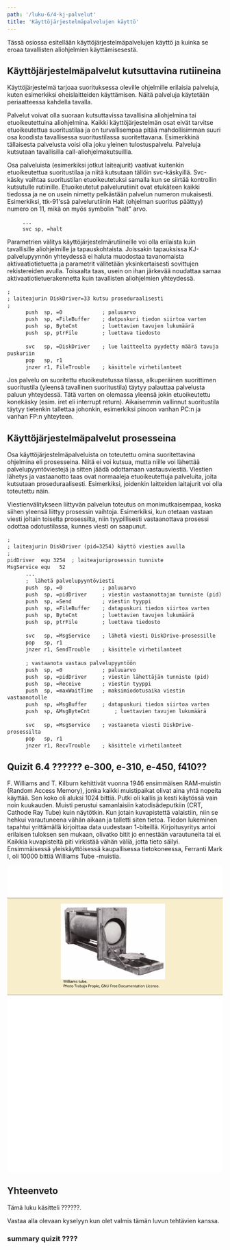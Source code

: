 ```yaml
---
path: '/luku-6/4-kj-palvelut'
title: 'Käyttöjärjestelmäpalvelujen käyttö'
---
```


<div><lead>
Tässä osiossa esitellään käyttöjärjestelmäpalvelujen käyttö ja kuinka se eroaa tavallisten aliohjelmien käyttämisesestä.
</lead></div>

## Käyttöjärjestelmäpalvelut kutsuttavina rutiineina
Käyttöjärjestelmä tarjoaa suorituksessa oleville ohjelmille erilaisia palveluja, kuten esimerkiksi oheislaitteiden käyttämisen. Näitä palveluja käytetään periaatteessa kahdella tavalla. 

Palvelut voivat olla suoraan kutsuttavissa tavallisina aliohjelmina tai etuoikeutettuina aliohjelmina. Kaikki käyttöjärjestelmän osat eivät tarvitse etuoikeutettua suoritustilaa ja on turvallisempaa pitää mahdollisimman suuri osa koodista tavallisessa suoritustilassa suoritettavana. Esimerkkinä tällaisesta palvelusta voisi olla joku yleinen tulostuspalvelu. Palveluja kutsutaan tavallisilla call-aliohjelmakutsuillla. 

Osa palveluista (esimerkiksi jotkut laiteajurit) vaativat kuitenkin etuoikeutettua suoritustilaa ja niitä kutsutaan tällöin svc-käskyillä. Svc-käsky vaihtaa suoritustilan etuoikeutetuksi samalla kun se siirtää kontrollin kutsutulle rutiinille. Etuoikeutetut palvelurutiinit ovat etukäteen kaikki tiedossa ja ne on usein nimetty pelkästään palvelun numeron mukaisesti. Esimerkiksi, ttk-91'ssä palvelurutiinin Halt (ohjelman suoritus päättyy) numero on 11, mikä on myös symbolin "halt" arvo.

```
     ...
     svc sp, =halt
```

Parametrien välitys käyttöjärjestelmärutiineille voi olla erilaista kuin tavallisille aliohjelmille ja tapauskohtaista. Joissakin tapauksissa KJ-palvelupyynnön yhteydessä ei haluta muodostaa tavanomaista aktivaatiotietuetta ja parametrit välitetään yksinkertaisesti sovittujen rekistereiden avulla. Toisaalta taas, usein on ihan järkevää noudattaa samaa aktivaatiotietuerakennetta kuin tavallisten aliohjelmien yhteydessä.

```
;
; laiteajurin DiskDriver=33 kutsu proseduraalisesti
;
      push  sp, =0             ; paluuarvo
      push  sp, =FileBuffer    ; datpuskuri tiedon siirtoa varten
      push  sp, ByteCnt        ; luettavien tavujen lukumäärä
      push  sp, ptrFile        ; luettava tiedosto
      
      svc   sp, =DiskDriver    ; lue laitteelta pyydetty määrä tavuja puskuriin
      pop   sp, r1
      jnzer r1, FileTrouble    ; käsittele virhetilanteet
```

Jos palvelu on suoritettu etuoikeutetussa tilassa, alkuperäinen suorittimen suoritustila (yleensä tavallinen suoritustila) täytyy palauttaa palvelusta paluun yhteydessä. Tätä varten on olemassa yleensä jokin etuoikeutettu konekäsky (esim. iret eli interrupt return). Aikaisemmin vallinnut suoritustila täytyy tietenkin tallettaa johonkin, esimerkiksi pinoon vanhan PC:n ja vanhan FP:n yhteyteen.

## Käyttöjärjestelmäpalvelut prosesseina
Osa käyttöjärjestelmäpalveluista on toteutettu omina suoritettavina ohjelmina eli prosesseina. Niitä ei voi kutsua, mutta niille voi lähettää palvelupyyntöviestejä ja sitten jäädä odottamaan vastausviestiä. Viestien lähetys ja vastaanotto taas ovat normaaleja etuoikeutettuja palveluita, joita kutsutaan proseduraalisesti. Esimerkiksi, joidenkin laitteiden laitajurit voi olla toteutettu näin.

Viestienvälitykseen liittyvän palvelun toteutus on monimutkaisempaa, koska siihen yleensä liittyy prosessin vaihtoja. Esimerkiksi, kun otetaan vastaan viesti joltain toiselta prosessilta, niin tyypillisesti vastaanottava prosessi odottaa odotustilassa, kunnes viesti on saapunut.

```
;
; laiteajurin DiskDriver (pid=3254) käyttö viestien avulla
;
pidDriver  equ 3254  ; laiteajuriprosessin tunniste
MsgService equ   52
      ...
      ;  lähetä palvelupyyntöviesti
      push  sp, =0             ; paluuarvo
      push  sp, =pidDriver     ; viestin vastaanottajan tunniste (pid)
      push  sp, =Send          ; viestin tyyppi
      push  sp, =FileBuffer    ; datapuskuri tiedon siirtoa varten
      push  sp, ByteCnt        ; luettavien tavujen lukumäärä
      push  sp, ptrFile        ; luettava tiedosto
      
      svc   sp, =MsgService    ; lähetä viesti DiskDrive-prosessille
      pop   sp, r1
      jnzer r1, SendTrouble    ; käsittele virhetilanteet
      
      ; vastaanota vastaus palvelupyyntöön
      push  sp, =0             ; paluuarvo
      push  sp, =pidDriver     ; viestin lähettäjän tunniste (pid)
      push  sp, =Receive       ; viestin tyyppi
      push  sp, =maxWaitTime   ; maksimiodotusaika viestin vastaanotolle
      push  sp, =MsgBuffer     ; datapuskuri tiedon siirtoa varten
      push  sp, &MsgByteCnt        ; luettavien tavujen lukumäärä
      
      svc   sp, =MsgService    ; vastaanota viesti DiskDrive-prosessilta
      pop   sp, r1
      jnzer r1, RecvTrouble    ; käsittele virhetilanteet
```



## Quizit 6.4 ??????  e-300, e-310, e-450, f410??
<!-- quiz 6.4.??  ????? -->

<div><quiznator id="5ce7d946c32bef0809233733"></quiznator></div>
<div><quiznator id="5ce7da5cb46310082c3f4b6d"></quiznator></div>
<div><quiznator id="5ce7db332c6e4507b408bbb7"></quiznator></div>
<div><quiznator id="5ce7dc754355990788c2b6b9"></quiznator></div>


<text-box variant="example" name="Historiaa:  Williams Tube -muisti">
  
F. Williams and T. Kilburn kehittivät vuonna 1946 ensimmäisen RAM-muistin (Random Access Memory), jonka kaikki muistipaikat olivat aina yhtä nopeita käyttää. Sen koko oli aluksi 1024 bittiä. Putki oli kallis ja kesti käytössä vain noin kuukauden. Muisti perustui samanlaisiin katodisädeputkiin (CRT, Cathode Ray Tube) kuin näytötkin. Kun jotain kuvapistettä valaistiin, niin se hehkui varautuneena vähän aikaan ja talletti siten tietoa. Tiedon lukeminen tapahtui yrittämällä kirjoittaa data uudestaan 1-biteillä. Kirjoitusyritys antoi erilaisen tuloksen sen mukaan, olivatko bitit jo ennestään varautuneita tai ei. Kaikkia kuvapisteitä piti virkistää vähän väliä, jotta tieto säilyi. Ensimmäisessä yleiskäyttöisessä kaupallisessa tietokoneessa, Ferranti Mark I, oli 10000 bittiä Williams Tube -muistia.

![Katodisädeputki koteloituna metalliseen telineeseen. Kotelot ovat suorakaiteen muotoisia, joten niitä voi helposti asetella vierekkäin tai päällekkäin.](./ch-6-4-williams.svg)
<div>
<illustrations motive="ch-6-4-williams"></illustrations>
</div>

</text-box>



## Yhteenveto
Tämä luku käsitteli ??????.

Vastaa alla olevaan kyselyyn kun olet valmis tämän luvun tehtävien kanssa.


###  summary quizit ????

<div><quiznator id="5caf0493fd9fd71425c6d6c6"></quiznator></div>
